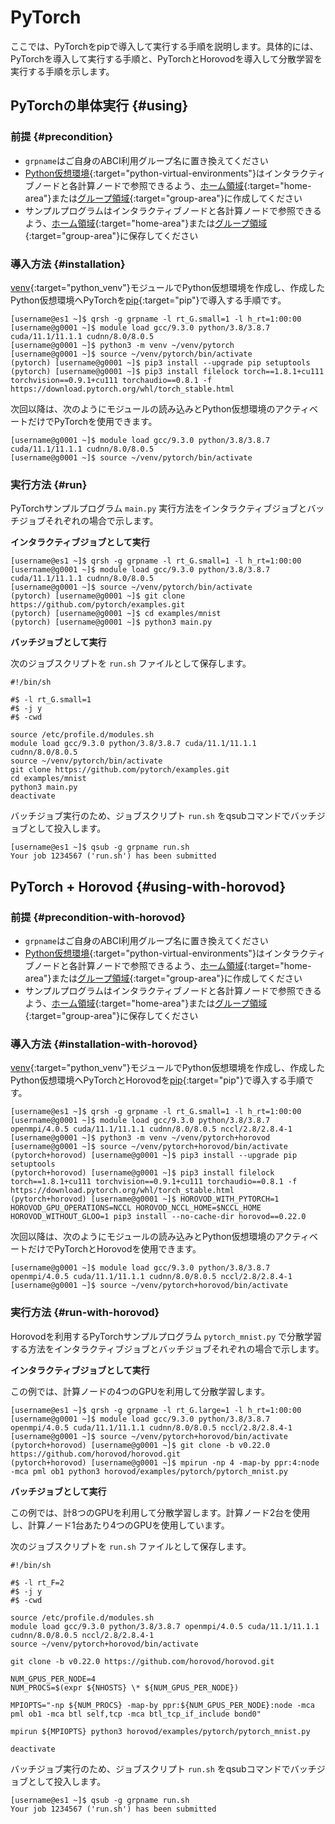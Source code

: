 # PyTorch

ここでは、PyTorchをpipで導入して実行する手順を説明します。具体的には、PyTorchを導入して実行する手順と、PyTorchとHorovodを導入して分散学習を実行する手順を示します。

## PyTorchの単体実行 {#using}

### 前提 {#precondition}

- `grpname`はご自身のABCI利用グループ名に置き換えてください
- [Python仮想環境](/06/#python-virtual-environments){:target="python-virtual-environments"}はインタラクティブノードと各計算ノードで参照できるよう、[ホーム領域](/04/#home-area){:target="home-area"}または[グループ領域](/04/#group-area){:target="group-area"}に作成してください
- サンプルプログラムはインタラクティブノードと各計算ノードで参照できるよう、[ホーム領域](/04/#home-area){:target="home-area"}または[グループ領域](/04/#group-area){:target="group-area"}に保存してください

### 導入方法 {#installation}

[venv](/06/#venv){:target="python_venv"}モジュールでPython仮想環境を作成し、作成したPython仮想環境へPyTorchを[pip](/06/#pip){:target="pip"}で導入する手順です。

```
[username@es1 ~]$ qrsh -g grpname -l rt_G.small=1 -l h_rt=1:00:00
[username@g0001 ~]$ module load gcc/9.3.0 python/3.8/3.8.7 cuda/11.1/11.1.1 cudnn/8.0/8.0.5
[username@g0001 ~]$ python3 -m venv ~/venv/pytorch
[username@g0001 ~]$ source ~/venv/pytorch/bin/activate
(pytorch) [username@g0001 ~]$ pip3 install --upgrade pip setuptools
(pytorch) [username@g0001 ~]$ pip3 install filelock torch==1.8.1+cu111 torchvision==0.9.1+cu111 torchaudio==0.8.1 -f https://download.pytorch.org/whl/torch_stable.html
```

次回以降は、次のようにモジュールの読み込みとPython仮想環境のアクティベートだけでPyTorchを使用できます。

```
[username@g0001 ~]$ module load gcc/9.3.0 python/3.8/3.8.7 cuda/11.1/11.1.1 cudnn/8.0/8.0.5
[username@g0001 ~]$ source ~/venv/pytorch/bin/activate
```

### 実行方法 {#run}

PyTorchサンプルプログラム `main.py` 実行方法をインタラクティブジョブとバッチジョブそれぞれの場合で示します。

**インタラクティブジョブとして実行**

```
[username@es1 ~]$ qrsh -g grpname -l rt_G.small=1 -l h_rt=1:00:00
[username@g0001 ~]$ module load gcc/9.3.0 python/3.8/3.8.7 cuda/11.1/11.1.1 cudnn/8.0/8.0.5
[username@g0001 ~]$ source ~/venv/pytorch/bin/activate
(pytorch) [username@g0001 ~]$ git clone https://github.com/pytorch/examples.git
(pytorch) [username@g0001 ~]$ cd examples/mnist
(pytorch) [username@g0001 ~]$ python3 main.py
```

**バッチジョブとして実行**

次のジョブスクリプトを `run.sh` ファイルとして保存します。

```shell
#!/bin/sh

#$ -l rt_G.small=1
#$ -j y
#$ -cwd

source /etc/profile.d/modules.sh
module load gcc/9.3.0 python/3.8/3.8.7 cuda/11.1/11.1.1 cudnn/8.0/8.0.5
source ~/venv/pytorch/bin/activate
git clone https://github.com/pytorch/examples.git
cd examples/mnist
python3 main.py
deactivate
```

バッチジョブ実行のため、ジョブスクリプト `run.sh` をqsubコマンドでバッチジョブとして投入します。

```
[username@es1 ~]$ qsub -g grpname run.sh
Your job 1234567 ('run.sh') has been submitted
```

## PyTorch + Horovod {#using-with-horovod}

### 前提 {#precondition-with-horovod}

- `grpname`はご自身のABCI利用グループ名に置き換えてください
- [Python仮想環境](/06/#python-virtual-environments){:target="python-virtual-environments"}はインタラクティブノードと各計算ノードで参照できるよう、[ホーム領域](/04/#home-area){:target="home-area"}または[グループ領域](/04/#group-area){:target="group-area"}に作成してください
- サンプルプログラムはインタラクティブノードと各計算ノードで参照できるよう、[ホーム領域](/04/#home-area){:target="home-area"}または[グループ領域](/04/#group-area){:target="group-area"}に保存してください

### 導入方法 {#installation-with-horovod}

[venv](/06/#venv){:target="python_venv"}モジュールでPython仮想環境を作成し、作成したPython仮想環境へPyTorchとHorovodを[pip](/06/#pip){:target="pip"}で導入する手順です。

```
[username@es1 ~]$ qrsh -g grpname -l rt_G.small=1 -l h_rt=1:00:00
[username@g0001 ~]$ module load gcc/9.3.0 python/3.8/3.8.7 openmpi/4.0.5 cuda/11.1/11.1.1 cudnn/8.0/8.0.5 nccl/2.8/2.8.4-1
[username@g0001 ~]$ python3 -m venv ~/venv/pytorch+horovod
[username@g0001 ~]$ source ~/venv/pytorch+horovod/bin/activate
(pytorch+horovod) [username@g0001 ~]$ pip3 install --upgrade pip setuptools
(pytorch+horovod) [username@g0001 ~]$ pip3 install filelock torch==1.8.1+cu111 torchvision==0.9.1+cu111 torchaudio==0.8.1 -f https://download.pytorch.org/whl/torch_stable.html
(pytorch+horovod) [username@g0001 ~]$ HOROVOD_WITH_PYTORCH=1 HOROVOD_GPU_OPERATIONS=NCCL HOROVOD_NCCL_HOME=$NCCL_HOME HOROVOD_WITHOUT_GLOO=1 pip3 install --no-cache-dir horovod==0.22.0
```

次回以降は、次のようにモジュールの読み込みとPython仮想環境のアクティベートだけでPyTorchとHorovodを使用できます。

```
[username@g0001 ~]$ module load gcc/9.3.0 python/3.8/3.8.7 openmpi/4.0.5 cuda/11.1/11.1.1 cudnn/8.0/8.0.5 nccl/2.8/2.8.4-1
[username@g0001 ~]$ source ~/venv/pytorch+horovod/bin/activate
```

### 実行方法 {#run-with-horovod}

Horovodを利用するPyTorchサンプルプログラム `pytorch_mnist.py` で分散学習する方法をインタラクティブジョブとバッチジョブそれぞれの場合で示します。

**インタラクティブジョブとして実行**

この例では、計算ノードの4つのGPUを利用して分散学習します。

```
[username@es1 ~]$ qrsh -g grpname -l rt_G.large=1 -l h_rt=1:00:00
[username@g0001 ~]$ module load gcc/9.3.0 python/3.8/3.8.7 openmpi/4.0.5 cuda/11.1/11.1.1 cudnn/8.0/8.0.5 nccl/2.8/2.8.4-1
[username@g0001 ~]$ source ~/venv/pytorch+horovod/bin/activate
(pytorch+horovod) [username@g0001 ~]$ git clone -b v0.22.0 https://github.com/horovod/horovod.git
(pytorch+horovod) [username@g0001 ~]$ mpirun -np 4 -map-by ppr:4:node -mca pml ob1 python3 horovod/examples/pytorch/pytorch_mnist.py
```

**バッチジョブとして実行**

この例では、計8つのGPUを利用して分散学習します。計算ノード2台を使用し、計算ノード1台あたり4つのGPUを使用しています。

次のジョブスクリプトを `run.sh` ファイルとして保存します。

```shell
#!/bin/sh

#$ -l rt_F=2
#$ -j y
#$ -cwd

source /etc/profile.d/modules.sh
module load gcc/9.3.0 python/3.8/3.8.7 openmpi/4.0.5 cuda/11.1/11.1.1 cudnn/8.0/8.0.5 nccl/2.8/2.8.4-1
source ~/venv/pytorch+horovod/bin/activate

git clone -b v0.22.0 https://github.com/horovod/horovod.git

NUM_GPUS_PER_NODE=4
NUM_PROCS=$(expr ${NHOSTS} \* ${NUM_GPUS_PER_NODE})

MPIOPTS="-np ${NUM_PROCS} -map-by ppr:${NUM_GPUS_PER_NODE}:node -mca pml ob1 -mca btl self,tcp -mca btl_tcp_if_include bond0"

mpirun ${MPIOPTS} python3 horovod/examples/pytorch/pytorch_mnist.py

deactivate
```

バッチジョブ実行のため、ジョブスクリプト `run.sh` をqsubコマンドでバッチジョブとして投入します。

```
[username@es1 ~]$ qsub -g grpname run.sh
Your job 1234567 ('run.sh') has been submitted
```
